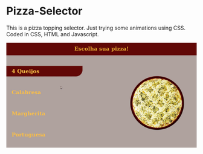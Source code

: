 # Pizza-Selector

This is a pizza topping selector. Just trying some animations using CSS. Coded in CSS, HTML and Javascript.

<img src="images/preview.gif" alt="drawing"/>
